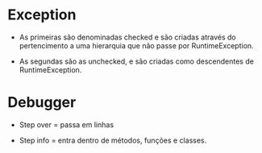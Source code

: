 # Exception

- As primeiras são denominadas checked e são criadas através do pertencimento a uma hierarquia que não passe por RuntimeException.

- As segundas são as unchecked, e são criadas como descendentes de RuntimeException.

# Debugger

- Step over = passa em linhas

- Step info = entra dentro de métodos, funções e classes.
